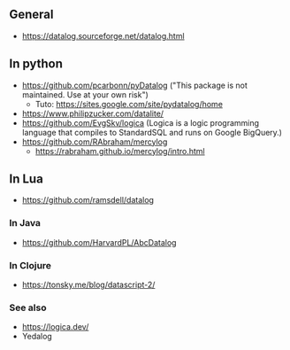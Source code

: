 
## General

- https://datalog.sourceforge.net/datalog.html


## In python

- https://github.com/pcarbonn/pyDatalog ("This package is not maintained. Use at your own risk")
    - Tuto: https://sites.google.com/site/pydatalog/home
- https://www.philipzucker.com/datalite/
- https://github.com/EvgSkv/logica (Logica is a logic programming language that compiles to StandardSQL and runs on Google BigQuery.)
- https://github.com/RAbraham/mercylog
    - https://rabraham.github.io/mercylog/intro.html

## In Lua

- https://github.com/ramsdell/datalog

### In Java

- https://github.com/HarvardPL/AbcDatalog

### In Clojure

- https://tonsky.me/blog/datascript-2/

### See also

- https://logica.dev/
- Yedalog